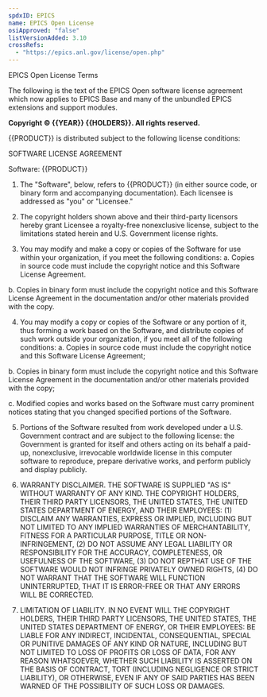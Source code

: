 ```yaml
---
spdxID: EPICS
name: EPICS Open License
osiApproved: "false"
listVersionAdded: 3.10
crossRefs: 
  - "https://epics.anl.gov/license/open.php"
---
```


EPICS Open License Terms

The following is the text of the EPICS Open software license agreement which now applies to EPICS Base and many of the unbundled EPICS extensions and support modules.

**Copyright © {{YEAR}} {{HOLDERS}}. All rights reserved.**

{{PRODUCT}} is distributed subject to the following license conditions:

SOFTWARE LICENSE AGREEMENT

Software: {{PRODUCT}}

1. The "Software", below, refers to {{PRODUCT}} (in either source code, or binary form and accompanying documentation). Each licensee is addressed as "you" or "Licensee."

2. The copyright holders shown above and their third-party licensors hereby grant Licensee a royalty-free nonexclusive license, subject to the limitations stated herein and U.S. Government license rights.

3. You may modify and make a copy or copies of the Software for use within your organization, if you meet the following conditions:
  a. Copies in source code must include the copyright notice and this Software License Agreement.

  b. Copies in binary form must include the copyright notice and this Software License Agreement in the documentation and/or other materials provided with the copy.

4. You may modify a copy or copies of the Software or any portion of it, thus forming a work based on the Software, and distribute copies of such work outside your organization, if you meet all of the following conditions:
  a. Copies in source code must include the copyright notice and this Software License Agreement;

  b. Copies in binary form must include the copyright notice and this Software License Agreement in the documentation and/or other materials provided with the copy;

  c. Modified copies and works based on the Software must carry prominent notices stating that you changed specified portions of the Software.

5. Portions of the Software resulted from work developed under a U.S. Government contract and are subject to the following license: the Government is granted for itself and others acting on its behalf a paid-up, nonexclusive, irrevocable worldwide license in this computer software to reproduce, prepare derivative works, and perform publicly and display publicly.

6. WARRANTY DISCLAIMER. THE SOFTWARE IS SUPPLIED "AS IS" WITHOUT WARRANTY OF ANY KIND. THE COPYRIGHT HOLDERS, THEIR THIRD PARTY LICENSORS, THE UNITED STATES, THE UNITED STATES DEPARTMENT OF ENERGY, AND THEIR EMPLOYEES: (1) DISCLAIM ANY WARRANTIES, EXPRESS OR IMPLIED, INCLUDING BUT NOT LIMITED TO ANY IMPLIED WARRANTIES OF MERCHANTABILITY, FITNESS FOR A PARTICULAR PURPOSE, TITLE OR NON-INFRINGEMENT, (2) DO NOT ASSUME ANY LEGAL LIABILITY OR RESPONSIBILITY FOR THE ACCURACY, COMPLETENESS, OR USEFULNESS OF THE SOFTWARE, (3) DO NOT REPTHAT USE OF THE SOFTWARE WOULD NOT INFRINGE PRIVATELY OWNED RIGHTS, (4) DO NOT WARRANT THAT THE SOFTWARE WILL FUNCTION UNINTERRUPTED, THAT IT IS ERROR-FREE OR THAT ANY ERRORS WILL BE CORRECTED.

7. LIMITATION OF LIABILITY. IN NO EVENT WILL THE COPYRIGHT HOLDERS, THEIR THIRD PARTY LICENSORS, THE UNITED STATES, THE UNITED STATES DEPARTMENT OF ENERGY, OR THEIR EMPLOYEES: BE LIABLE FOR ANY INDIRECT, INCIDENTAL, CONSEQUENTIAL, SPECIAL OR PUNITIVE DAMAGES OF ANY KIND OR NATURE, INCLUDING BUT NOT LIMITED TO LOSS OF PROFITS OR LOSS OF DATA, FOR ANY REASON WHATSOEVER, WHETHER SUCH LIABILITY IS ASSERTED ON THE BASIS OF CONTRACT, TORT (INCLUDING NEGLIGENCE OR STRICT LIABILITY), OR OTHERWISE, EVEN IF ANY OF SAID PARTIES HAS BEEN WARNED OF THE POSSIBILITY OF SUCH LOSS OR DAMAGES.
